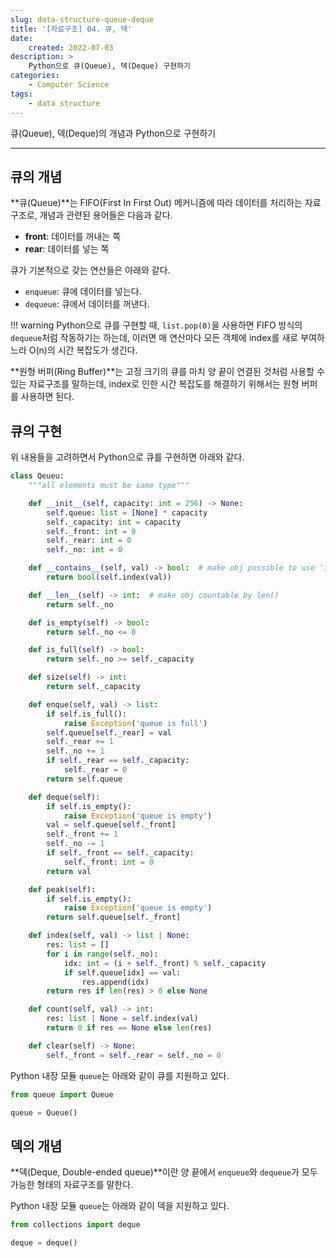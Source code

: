 ```yaml
---
slug: data-structure-queue-deque
title: '[자료구조] 04. 큐, 덱'
date:
    created: 2022-07-03
description: >
    Python으로 큐(Queue), 덱(Deque) 구현하기
categories:
    - Computer Science
tags:
    - data structure
---
```


큐(Queue), 덱(Deque)의 개념과 Python으로 구현하기  

<!-- more -->

---

## 큐의 개념

**큐(Queue)**는 FIFO(First In First Out) 메커니즘에 따라 데이터를 처리하는 자료구조로, 개념과 관련된 용어들은 다음과 같다.  

- **front**: 데이터를 꺼내는 쪽
- **rear**: 데이터를 넣는 쪽

큐가 기본적으로 갖는 연산들은 아래와 같다.  

- `enqueue`: 큐에 데이터를 넣는다.
- `dequeue`: 큐에서 데이터를 꺼낸다.

!!! warning
    Python으로 큐를 구현할 때, `list.pop(0)`을 사용하면 FIFO 방식의 `dequeue`처럼 작동하기는 하는데, 이러면 매 연산마다 모든 객체에 index를 새로 부여하느라 O(n)의 시간 복잡도가 생긴다.  

**원형 버퍼(Ring Buffer)**는 고정 크기의 큐를 마치 양 끝이 연결된 것처럼 사용할 수 있는 자료구조를 말하는데, index로 인한 시간 복잡도를 해결하기 위해서는 원형 버퍼를 사용하면 된다.  

## 큐의 구현

위 내용들을 고려하면서 Python으로 큐를 구현하면 아래와 같다.  

```python
class Qeueu:
    """all elements must be same type"""

    def __init__(self, capacity: int = 256) -> None:
        self.queue: list = [None] * capacity
        self._capacity: int = capacity
        self._front: int = 0
        self._rear: int = 0
        self._no: int = 0

    def __contains__(self, val) -> bool:  # make obj possible to use 'in' operator
        return bool(self.index(val))

    def __len__(self) -> int:  # make obj countable by len()
        return self._no

    def is_empty(self) -> bool:
        return self._no <= 0

    def is_full(self) -> bool:
        return self._no >= self._capacity

    def size(self) -> int:
        return self._capacity

    def enque(self, val) -> list:
        if self.is_full():
            raise Exception('queue is full')
        self.queue[self._rear] = val
        self._rear += 1
        self._no += 1
        if self._rear == self._capacity:
            self._rear = 0
        return self.queue

    def deque(self):
        if self.is_empty():
            raise Exception('queue is empty')
        val = self.queue[self._front]
        self._front += 1
        self._no -= 1
        if self._front == self._capacity:
            self._front: int = 0
        return val

    def peak(self):
        if self.is_empty():
            raise Exception('queue is empty')
        return self.queue[self._front]

    def index(self, val) -> list | None:
        res: list = []
        for i in range(self._no):
            idx: int = (i + self._front) % self._capacity
            if self.queue[idx] == val:
                res.append(idx)
        return res if len(res) > 0 else None

    def count(self, val) -> int:
        res: list | None = self.index(val)
        return 0 if res == None else len(res)

    def clear(self) -> None:
        self._front = self._rear = self._no = 0
```

Python 내장 모듈 `queue`는 아래와 같이 큐를 지원하고 있다.

```python
from queue import Queue

queue = Queue()
```

## 덱의 개념

**덱(Deque, Double-ended queue)**이란 양 끝에서 `enqueue`와 `dequeue`가 모두 가능한 형태의 자료구조를 말한다.  

Python 내장 모듈 `queue`는 아래와 같이 덱을 지원하고 있다.

```python
from collections import deque

deque = deque()
```